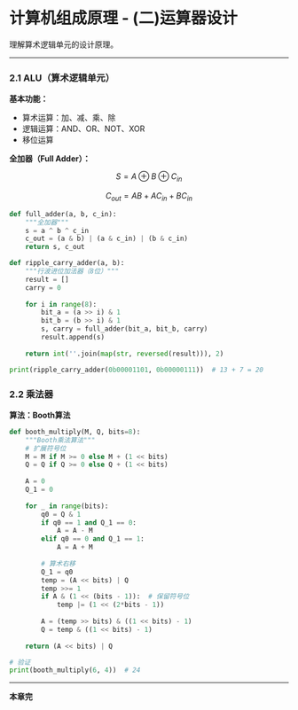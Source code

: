 # 计算机组成原理 - (二)运算器设计

理解算术逻辑单元的设计原理。

---


### 2.1 ALU（算术逻辑单元）

**基本功能：**
- 算术运算：加、减、乘、除
- 逻辑运算：AND、OR、NOT、XOR
- 移位运算

**全加器（Full Adder）：**

$$
S = A \oplus B \oplus C_{in}
$$

$$
C_{out} = AB + AC_{in} + BC_{in}
$$

```python
def full_adder(a, b, c_in):
    """全加器"""
    s = a ^ b ^ c_in
    c_out = (a & b) | (a & c_in) | (b & c_in)
    return s, c_out

def ripple_carry_adder(a, b):
    """行波进位加法器（8位）"""
    result = []
    carry = 0
    
    for i in range(8):
        bit_a = (a >> i) & 1
        bit_b = (b >> i) & 1
        s, carry = full_adder(bit_a, bit_b, carry)
        result.append(s)
    
    return int(''.join(map(str, reversed(result))), 2)

print(ripple_carry_adder(0b00001101, 0b00000111))  # 13 + 7 = 20
```

### 2.2 乘法器

**算法：Booth算法**

```python
def booth_multiply(M, Q, bits=8):
    """Booth乘法算法"""
    # 扩展符号位
    M = M if M >= 0 else M + (1 << bits)
    Q = Q if Q >= 0 else Q + (1 << bits)
    
    A = 0
    Q_1 = 0
    
    for _ in range(bits):
        q0 = Q & 1
        if q0 == 1 and Q_1 == 0:
            A = A - M
        elif q0 == 0 and Q_1 == 1:
            A = A + M
        
        # 算术右移
        Q_1 = q0
        temp = (A << bits) | Q
        temp >>= 1
        if A & (1 << (bits - 1)):  # 保留符号位
            temp |= (1 << (2*bits - 1))
        
        A = (temp >> bits) & ((1 << bits) - 1)
        Q = temp & ((1 << bits) - 1)
    
    return (A << bits) | Q

# 验证
print(booth_multiply(6, 4))  # 24
```

---

**本章完**
